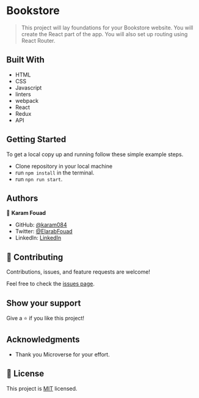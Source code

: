 # Bookstore

> This project will lay foundations for your Bookstore website. You will create the React part of the app. You will also set up routing using React Router.


## Built With

- HTML
- CSS 
- Javascript
- linters
- webpack
- React
- Redux
- API

## Getting Started

To get a local copy up and running follow these simple example steps.

- Clone repository in your local machine 
- run `npm install` in the terminal.
- run `npn run start`.


## Authors

👤 **Karam Fouad**

- GitHub: [@karam084](https://github.com/karam084)
- Twitter: [@ElarabFouad](https://twitter.com/ElarabFouad)
- LinkedIn: [LinkedIn](https://www.linkedin.com/in/karam-fouad-179830214/)

## 🤝 Contributing

Contributions, issues, and feature requests are welcome!

Feel free to check the [issues page](../issues/).

## Show your support

Give a ⭐️ if you like this project!

## Acknowledgments

- Thank you Microverse for your effort.

## 📝 License

This project is [MIT](./LICENSE.md) licensed.
